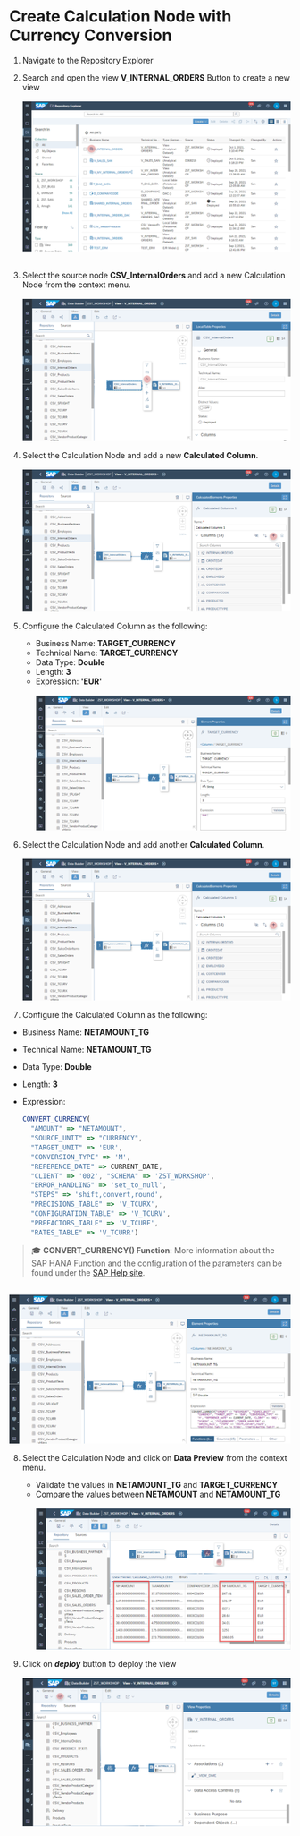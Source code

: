 # Create Calculation Node with Currency Conversion

1. Navigate to the Repository Explorer
2. Search and open the view **V_INTERNAL_ORDERS** Button to create a new view
  <br><br>![](../images/currency_conversion_01.png)<br><br>
3. Select the source node <b>CSV_InternalOrders</b> and add a new Calculation Node from the context menu.
<br><br>![](../images/currency_conversion_02.png)

4. Select the Calculation Node and add a new <b>Calculated Column</b>.
<br><br>![](../images/currency_conversion_03.png)

5. Configure the Calculated Column as the following:
    - Business Name: <b>TARGET_CURRENCY</b>
    - Technical Name: <b>TARGET_CURRENCY</b>
    - Data Type: <b>Double</b>
    - Length: <b>3</b>
    - Expression: <b>'EUR'</b>
    <br><br>![](../images/currency_conversion_04.png)

6. Select the Calculation Node and add another <b>Calculated Column</b>.
  <br><br>![](../images/currency_conversion_03.png)

7. Configure the Calculated Column as the following:
  - Business Name: <b>NETAMOUNT_TG</b>
  - Technical Name: <b>NETAMOUNT_TG</b>
  - Data Type: <b>Double</b>
  - Length: <b>3</b>
  - Expression: 
  
    ```javascript
    CONVERT_CURRENCY(
      "AMOUNT" => "NETAMOUNT", 
      "SOURCE_UNIT" => "CURRENCY", 
      "TARGET_UNIT" => 'EUR', 
      "CONVERSION_TYPE" => 'M', 
      "REFERENCE_DATE" => CURRENT_DATE, 
      "CLIENT" => '002', "SCHEMA" => 'ZST_WORKSHOP', 
      "ERROR_HANDLING" => 'set_to_null', 
      "STEPS" => 'shift,convert,round', 
      "PRECISIONS_TABLE" => 'V_TCURX', 
      "CONFIGURATION_TABLE" => 'V_TCURV', 
      "PREFACTORS_TABLE" => 'V_TCURF', 
      "RATES_TABLE" => 'V_TCURR')
    ```
    
  >🎓 **CONVERT_CURRENCY() Function**: More information about the SAP HANA Function and the configuration of the parameters can be found under the [SAP Help site](https://help.sap.com/viewer/7c78579ce9b14a669c1f3295b0d8ca16/Cloud/en-US/d22d746ed2951014bb7fb0114ffdaf96.html). 


  <br>![](../images/currency_conversion_05.png)
      
    
8. Select the Calculation Node and click on <b>Data Preview</b> from the context menu.
    - Validate the values in <b>NETAMOUNT_TG</b> and <b>TARGET_CURRENCY</b>
    - Compare the values between <b>NETAMOUNT</b> and <b>NETAMOUNT_TG</b>
      <br><br>![](../images/currency_conversion_06b.png)

9. Click on <b><i>deploy</i></b> button to deploy the view
<br><br>![](../images/currency_conversion_07b.png)

